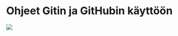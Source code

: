 # Ohjeet Gitin ja GitHubin käyttöön

![](https://www.google.com/url?sa=i&url=https%3A%2F%2Ffoundations.projectpythia.org%2Ffoundations%2Fgithub%2Fwhat-is-github.html&psig=AOvVaw2MvLDYQ974BEEy78sbXaMn&ust=1737454881406000&source=images&cd=vfe&opi=89978449&ved=0CBQQjRxqFwoTCKDm2vuJhIsDFQAAAAAdAAAAABAE)
